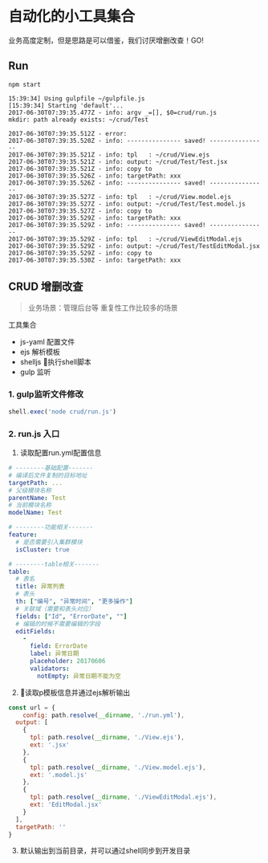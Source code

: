 
# 自动化的小工具集合

业务高度定制，但是思路是可以借鉴，我们讨厌增删改查！GO!

## Run

`npm start`


```
15:39:34] Using gulpfile ~/gulpfile.js
[15:39:34] Starting 'default'...
2017-06-30T07:39:35.477Z - info: argv _=[], $0=crud/run.js
mkdir: path already exists: ~/crud/Test

2017-06-30T07:39:35.512Z - error:
2017-06-30T07:39:35.520Z - info: --------------- saved! ----------------
2017-06-30T07:39:35.521Z - info: tpl   : ~/crud/View.ejs
2017-06-30T07:39:35.521Z - info: output: ~/crud/Test/Test.jsx
2017-06-30T07:39:35.521Z - info: copy to
2017-06-30T07:39:35.526Z - info: targetPath: xxx
2017-06-30T07:39:35.526Z - info: --------------- saved! ----------------
2017-06-30T07:39:35.527Z - info: tpl   : ~/crud/View.model.ejs
2017-06-30T07:39:35.527Z - info: output: ~/crud/Test/Test.model.js
2017-06-30T07:39:35.527Z - info: copy to
2017-06-30T07:39:35.529Z - info: targetPath: xxx
2017-06-30T07:39:35.529Z - info: --------------- saved! ----------------
2017-06-30T07:39:35.529Z - info: tpl   : ~/crud/ViewEditModal.ejs
2017-06-30T07:39:35.529Z - info: output: ~/crud/Test/TestEditModal.jsx
2017-06-30T07:39:35.529Z - info: copy to
2017-06-30T07:39:35.530Z - info: targetPath: xxx
```

## CRUD 增删改查
> 业务场景：管理后台等 重复性工作比较多的场景

工具集合

- js-yaml 配置文件
- ejs 解析模板
- shelljs 执行shell脚本
- gulp 监听

### 1. gulp监听文件修改

```javascript
shell.exec('node crud/run.js')
```

### 2. run.js 入口

1. 读取配置run.yml配置信息

```yml
# --------基础配置-------
# 编译后文件复制的目标地址
targetPath: ...
# 父级模块名称
parentName: Test
# 当前模块名称
modelName: Test

# --------功能相关-------
feature:
  # 是否需要引入集群模块
  isCluster: true

# --------table相关-------
table:
  # 表名
  title: 异常列表
  # 表头
  th: ["编号", "异常时间", "更多操作"]
  # 关联域（需要和表头对应）
  fields: ["Id", "ErrorDate", ""]
  # 编辑的时候不需要编辑的字段
  editFields: 
    - 
      field: ErrorDate
      label: 异常日期
      placeholder: 20170606
      validators:
        notEmpty: 异常日期不能为空
```

2. 读取p模板信息并通过ejs解析输出

```javascript 
const url = {
	config: path.resolve(__dirname, './run.yml'),
  output: [
    {
      tpl: path.resolve(__dirname, './View.ejs'),
      ext: '.jsx'
    },
    {
      tpl: path.resolve(__dirname, './View.model.ejs'),
      ext: '.model.js'
    },
    {
      tpl: path.resolve(__dirname, './ViewEditModal.ejs'),
      ext: 'EditModal.jsx'
    }
  ],
  targetPath: ''
}
``` 

3. 默认输出到当前目录，并可以通过shell同步到开发目录





